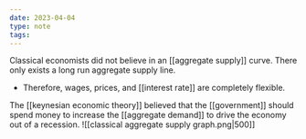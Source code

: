 ```yaml
---
date: 2023-04-04
type: note
tags: 
---
```


Classical economists did not believe in an [[aggregate supply]] curve. There only exists a long run aggregate supply line.
- Therefore, wages, prices, and [[interest rate]] are completely flexible.

The [[keynesian economic theory]] believed that the [[government]] should spend money to increase the [[aggregate demand]] to drive the economy out of a recession.
![[classical aggregate supply graph.png|500]]

